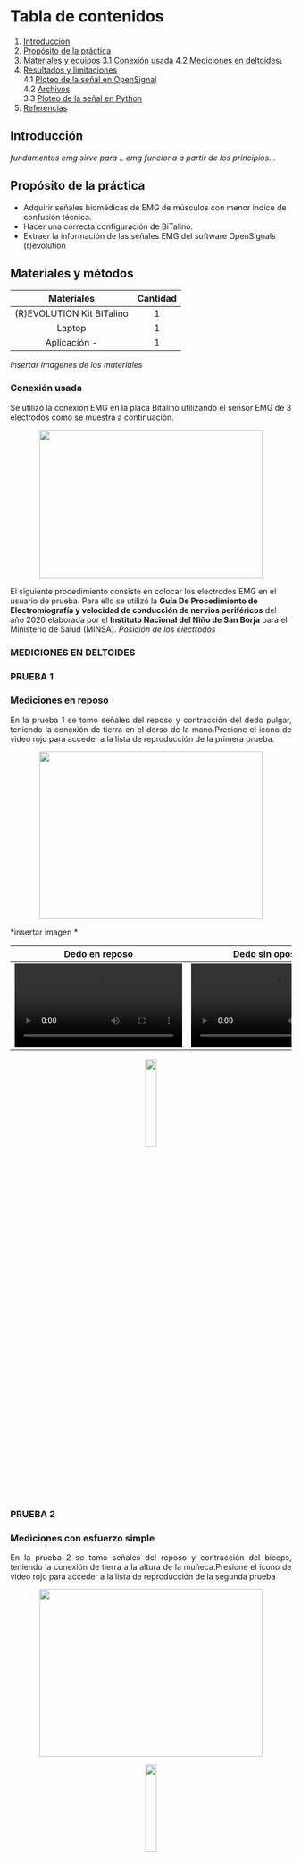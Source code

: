 # **Tabla de contenidos**

1. [Introducción](#id1)
2. [Propósito de la práctica](#id2)
3. [Materiales y equipos](#id3)
     3.1 [Conexión usada](#id4)
     4.2 [Mediciones en deltoides](#id5)\
5. [Resultados y limitaciones](#id4)\
     4.1 [Ploteo de la señal en OpenSignal](#id6)\
     4.2 [Archivos](#id7)\
     3.3 [Ploteo de la señal en Python](#id8)
6. [Referencias](#id9)



## **Introducción** <a name="id1"></a>
*fundamentos*
*emg sirve para ..*
*emg funciona a partir de los principios...*


## **Propósito de la práctica** <a name="id2"></a>

* Adquirir señales biomédicas de EMG de músculos con menor indice de confusión técnica.
* Hacer una correcta configuración de BiTalino.
* Extraer la información de las señales EMG del software OpenSignals (r)evolution



## **Materiales y métodos** <a name="id3"></a>

<div align="center">

|       **Materiales**      | **Cantidad** |
|:-------------------------:|:------------:|
| (R)EVOLUTION Kit BITalino |       1      |
|           Laptop          |       1      |
|          Aplicación -     |       1      |

</div>

*insertar imagenes de los materiales*
### **Conexión usada** <a name="id4"></a>
Se utilizó la conexión EMG en la placa Bitalino utilizando el sensor EMG de 3 electrodos como se muestra a continuación.
<p align="justify">
<p align="center"><img src="/ISB/Laboratorios/Imagenes/Bitalino/bit-con2.jpg" width="400" height="266"></p>
</p>

El siguiente procedimiento consiste en colocar los electrodos EMG en el usuario de prueba. Para ello se utilizó la **Guía De Procedimiento de Electromiografía y velocidad de conducción de nervios periféricos** del año 2020 elaborada por el **Instituto Nacional del Niño de San Borja** para el Ministerio de Salud (MINSA).
*Posición de los electrodos*

### **MEDICIONES EN DELTOIDES** <a name="id5"></a>
### PRUEBA 1<br>
### Mediciones  en reposo <br>

<p align="justify">
En la prueba 1 se tomo señales del reposo y contracción del dedo pulgar, teniendo la conexión de tierra en el dorso de la mano.Presione el icono de video rojo para acceder a la lista de reproducción de la primera prueba.<br>
     
</p>
<p align="center"><img src="/.png" width="400" height="300"></p>
*insertar imagen *
<div align="center">

|  **Dedo en reposo**  | **Dedo sin oposición** | **Dedo con oposición** |
|:------------:|:---------------:|:------------:|
|<video src="https://user-images.githubusercontent.com/62686249/231337697-050966ab-cd84-454a-b6eb-9ab720da62cd.mp4"></video>|<video src="https://user-images.githubusercontent.com/62686249/231337782-f487bdb1-d614-4010-8caa-26c267cba7f6.mp4"></video>|<video src= "https://user-images.githubusercontent.com/62686249/231337918-3db1b3f2-4e32-4e3c-bb6f-f8fb607a03d2.mp4"></video>|

[<img src="https://cdn.icon-icons.com/icons2/1713/PNG/512/iconfinder-videologoplayicon-3993847_112649.png" width="20%" height="20%">](https://www.youtube.com/playlist?list=PLZDUFkiHuQKhex5qfmNXrVl5pFNnRhcRX)

</div>

### PRUEBA 2 <br>
### Mediciones  con esfuerzo simple <br>

<p align="justify">
En la prueba 2 se tomo señales del reposo y contracción del biceps, teniendo la conexión de tierra a la altura de la muñeca.Presione el icono de video rojo para acceder a la lista de reproducción de la segunda prueba<br>
</p>
<p align="center"><img src="/ISB/Laboratorios/Imagenes/Bitalino/electrodos_brazo1.png" width="400" height="300"></p>

<div align="center">

[<img src="https://cdn.icon-icons.com/icons2/1713/PNG/512/iconfinder-videologoplayicon-3993847_112649.png" width="20%" height="20%">](https://www.youtube.com/playlist?list=PLZDUFkiHuQKhhKAlygeNMoSdIRdmgaqWJ)

</div>

### PRUEBA 3 <br>
### Mediciones  con un esfuerzo en contra <br>

<p align="justify">
En la prueba 3 se tomo señales del reposo y contracción del músculo gastrocnemio, teniendo la conexión de tierra en la parte anterior de la tibia.Presione el icono de video rojo para acceder a la lista de reproducción de la tercera prueba<br>
</p>
<p align="center"><img src="/ISB/Laboratorios/Imagenes/Bitalino/electrodos_pantorrilla1.png" width="400" height="300"></p>

<div align="center">

[<img src="https://cdn.icon-icons.com/icons2/1713/PNG/512/iconfinder-videologoplayicon-3993847_112649.png" width="20%" height="20%">](https://youtu.be/OC1sGy-e34A)

</div>

### **MEDICIONES EN BICEPS BRAQUIAL** <a name="id5"></a>
### Mediciones  en reposo <br>

<p align="justify">
En la prueba 1 se tomo señales del reposo y contracción del dedo pulgar, teniendo la conexión de tierra en el dorso de la mano.Presione el icono de video rojo para acceder a la lista de reproducción de la primera prueba.<br>
     
</p>
<p align="center"><img src="/.png" width="400" height="300"></p>
*insertar imagen *
<div align="center">

|  **Dedo en reposo**  | **Dedo sin oposición** | **Dedo con oposición** |
|:------------:|:---------------:|:------------:|
|<video src="https://user-images.githubusercontent.com/62686249/231337697-050966ab-cd84-454a-b6eb-9ab720da62cd.mp4"></video>|<video src="https://user-images.githubusercontent.com/62686249/231337782-f487bdb1-d614-4010-8caa-26c267cba7f6.mp4"></video>|<video src= "https://user-images.githubusercontent.com/62686249/231337918-3db1b3f2-4e32-4e3c-bb6f-f8fb607a03d2.mp4"></video>|

[<img src="https://cdn.icon-icons.com/icons2/1713/PNG/512/iconfinder-videologoplayicon-3993847_112649.png" width="20%" height="20%">](https://www.youtube.com/playlist?list=PLZDUFkiHuQKhex5qfmNXrVl5pFNnRhcRX)

</div>

### PRUEBA 2 <br>

<p align="justify">
En la prueba 2 se tomo señales del reposo y contracción del biceps, teniendo la conexión de tierra a la altura de la muñeca.Presione el icono de video rojo para acceder a la lista de reproducción de la segunda prueba<br>
</p>
<p align="center"><img src="/ISB/Laboratorios/Imagenes/Bitalino/electrodos_brazo1.png" width="400" height="300"></p>

<div align="center">

[<img src="https://cdn.icon-icons.com/icons2/1713/PNG/512/iconfinder-videologoplayicon-3993847_112649.png" width="20%" height="20%">](https://www.youtube.com/playlist?list=PLZDUFkiHuQKhhKAlygeNMoSdIRdmgaqWJ)

</div>

### PRUEBA 3 <br>

<p align="justify">
En la prueba 3 se tomo señales del reposo y contracción del músculo gastrocnemio, teniendo la conexión de tierra en la parte anterior de la tibia.Presione el icono de video rojo para acceder a la lista de reproducción de la tercera prueba<br>
</p>
<p align="center"><img src="/ISB/Laboratorios/Imagenes/Bitalino/electrodos_pantorrilla1.png" width="400" height="300"></p>

<div align="center">

[<img src="https://cdn.icon-icons.com/icons2/1713/PNG/512/iconfinder-videologoplayicon-3993847_112649.png" width="20%" height="20%">](https://youtu.be/OC1sGy-e34A)

</div>

### **Archivos** <a name="id7"></a>
- [Documentos (.txt)](https://github.com/Grupo2-IntroduccionSenalesMedicas/S_biomedica/tree/main/Documentos/BiTalino)
- [Programa de ploteo (Jupyter Notebook)](https://github.com/Grupo2-IntroduccionSenalesMedicas/S_biomedica/blob/main/Programaci%C3%B3n/Laboratorio%203/SignalPlot.ipynb)

## **Resultados y limitaciones** <a name="id4"></a>


### **Video de la señal y ploteo en Opensignal** <a name="id6"></a>

### **Ploteo de la señal en Python** <a name="id8"></a>
<p align="justify">
La primera prueba se realizo con el dedo pulgar en el cuál se tomaron muestras del dedo en reposo, contra fuerza y en posición de pinza con el dedo índice.
</p>
- Señal de dedo con contrafuerza:
<p align="center"><img src="/ISB/Laboratorios/Imagenes/Bitalino/EMG_Python_dedo_contrafuerza.jpg" width="800" height="500"></p>
- Señal de dedo en posición de pinza:
<p align="center"><img src="/ISB/Laboratorios/Imagenes/Bitalino/EMG_Python_dedo_pinza.jpg" width="800" height="500"></p>

En la segunda prueba se realizó con el biceps del brazo el cual se sometio a contra fuerza y contracción máxima.
</p>
- Señal de biceps en contracción:
<p align="center"><img src="/ISB/Laboratorios/Imagenes/Bitalino/EMG_Python_biceps_contraccion.jpg" width="800" height="500"></p>
- Señal de biceps con contrafuerza:
<p align="center"><img src="/ISB/Laboratorios/Imagenes/Bitalino/EMG_Python_biceps_contrafuerza.jpg" width="800" height="500"></p>

En la tercera prueba, el usuario estuvo en posición sentado y parado, y de las dos formas se sometió a contracción el músculo gastrocnemio.
</p>
- Señal de contracción del gastrocnemio en posición parado:
<p align="center"><img src="/ISB/Laboratorios/Imagenes/Bitalino/EMG_Python_pantorrilla_parado.jpg" width="800" height="500"></p>
- Señal de contracción del gastrocnemio en posición sentado:
<p align="center"><img src="/ISB/Laboratorios/Imagenes/Bitalino/EMG_Python_pantorrilla_sentado.jpg" width="800" height="500"></p>

## **Referencias** <a name="id9"></a>
